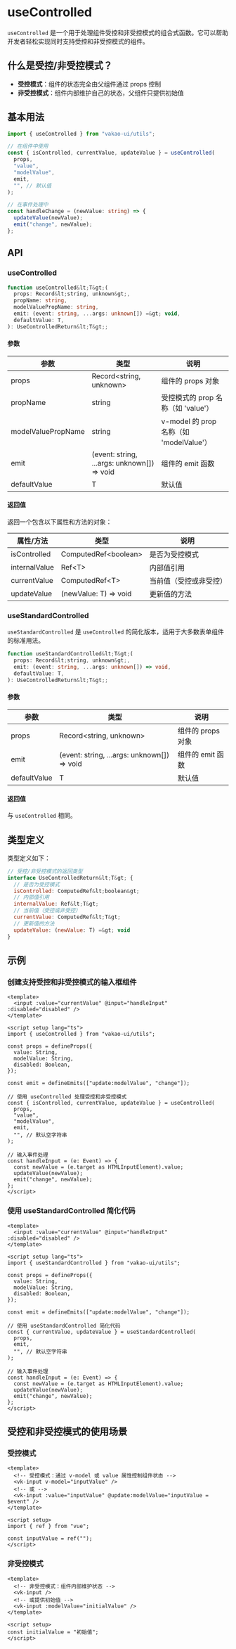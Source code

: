 # useControlled

`useControlled` 是一个用于处理组件受控和非受控模式的组合式函数。它可以帮助开发者轻松实现同时支持受控和非受控模式的组件。

## 什么是受控/非受控模式？

- **受控模式**：组件的状态完全由父组件通过 props 控制
- **非受控模式**：组件内部维护自己的状态，父组件只提供初始值

## 基本用法

```ts
import { useControlled } from "vakao-ui/utils";

// 在组件中使用
const { isControlled, currentValue, updateValue } = useControlled(
  props,
  "value",
  "modelValue",
  emit,
  "", // 默认值
);

// 在事件处理中
const handleChange = (newValue: string) => {
  updateValue(newValue);
  emit("change", newValue);
};
```

## API

### useControlled

```ts
function useControlled&lt;T&gt;(
  props: Record&lt;string, unknown&gt;,
  propName: string,
  modelValuePropName: string,
  emit: (event: string, ...args: unknown[]) =&gt; void,
  defaultValue: T,
): UseControlledReturn&lt;T&gt;;
```

#### 参数

| 参数               | 类型                                           | 说明                                    |
| ------------------ | ---------------------------------------------- | --------------------------------------- |
| props              | Record&lt;string, unknown&gt;                  | 组件的 props 对象                       |
| propName           | string                                         | 受控模式的 prop 名称（如 'value'）      |
| modelValuePropName | string                                         | v-model 的 prop 名称（如 'modelValue'） |
| emit               | (event: string, ...args: unknown[]) =&gt; void | 组件的 emit 函数                        |
| defaultValue       | T                                              | 默认值                                  |

#### 返回值

返回一个包含以下属性和方法的对象：

| 属性/方法     | 类型                       | 说明                   |
| ------------- | -------------------------- | ---------------------- |
| isControlled  | ComputedRef&lt;boolean&gt; | 是否为受控模式         |
| internalValue | Ref&lt;T&gt;               | 内部值引用             |
| currentValue  | ComputedRef&lt;T&gt;       | 当前值（受控或非受控） |
| updateValue   | (newValue: T) =&gt; void   | 更新值的方法           |

### useStandardControlled

`useStandardControlled` 是 `useControlled` 的简化版本，适用于大多数表单组件的标准用法。

```ts
function useStandardControlled&lt;T&gt;(
  props: Record&lt;string, unknown&gt;,
  emit: (event: string, ...args: unknown[]) => void,
  defaultValue: T,
): UseControlledReturn&lt;T&gt;;
```

#### 参数

| 参数         | 类型                                           | 说明              |
| ------------ | ---------------------------------------------- | ----------------- |
| props        | Record&lt;string, unknown&gt;                  | 组件的 props 对象 |
| emit         | (event: string, ...args: unknown[]) =&gt; void | 组件的 emit 函数  |
| defaultValue | T                                              | 默认值            |

#### 返回值

与 `useControlled` 相同。

## 类型定义

类型定义如下：

```js
// 受控/非受控模式的返回类型
interface UseControlledReturn&lt;T&gt; {
  // 是否为受控模式
  isControlled: ComputedRef&lt;boolean&gt;
  // 内部值引用
  internalValue: Ref&lt;T&gt;
  // 当前值（受控或非受控）
  currentValue: ComputedRef&lt;T&gt;
  // 更新值的方法
  updateValue: (newValue: T) =&gt; void
}
```

## 示例

### 创建支持受控和非受控模式的输入框组件

```vue
<template>
  <input :value="currentValue" @input="handleInput" :disabled="disabled" />
</template>

<script setup lang="ts">
import { useControlled } from "vakao-ui/utils";

const props = defineProps({
  value: String,
  modelValue: String,
  disabled: Boolean,
});

const emit = defineEmits(["update:modelValue", "change"]);

// 使用 useControlled 处理受控和非受控模式
const { isControlled, currentValue, updateValue } = useControlled(
  props,
  "value",
  "modelValue",
  emit,
  "", // 默认空字符串
);

// 输入事件处理
const handleInput = (e: Event) => {
  const newValue = (e.target as HTMLInputElement).value;
  updateValue(newValue);
  emit("change", newValue);
};
</script>
```

### 使用 useStandardControlled 简化代码

```vue
<template>
  <input :value="currentValue" @input="handleInput" :disabled="disabled" />
</template>

<script setup lang="ts">
import { useStandardControlled } from "vakao-ui/utils";

const props = defineProps({
  value: String,
  modelValue: String,
  disabled: Boolean,
});

const emit = defineEmits(["update:modelValue", "change"]);

// 使用 useStandardControlled 简化代码
const { currentValue, updateValue } = useStandardControlled(
  props,
  emit,
  "", // 默认空字符串
);

// 输入事件处理
const handleInput = (e: Event) => {
  const newValue = (e.target as HTMLInputElement).value;
  updateValue(newValue);
  emit("change", newValue);
};
</script>
```

## 受控和非受控模式的使用场景

### 受控模式

```vue
<template>
  <!-- 受控模式：通过 v-model 或 value 属性控制组件状态 -->
  <vk-input v-model="inputValue" />
  <!-- 或 -->
  <vk-input :value="inputValue" @update:modelValue="inputValue = $event" />
</template>

<script setup>
import { ref } from "vue";

const inputValue = ref("");
</script>
```

### 非受控模式

```vue
<template>
  <!-- 非受控模式：组件内部维护状态 -->
  <vk-input />
  <!-- 或提供初始值 -->
  <vk-input :modelValue="initialValue" />
</template>

<script setup>
const initialValue = "初始值";
</script>
```
